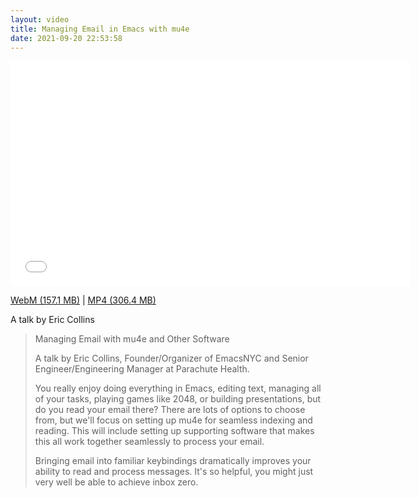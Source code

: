 ```yaml
---
layout: video
title: Managing Email in Emacs with mu4e
date: 2021-09-20 22:53:58
---
```


<iframe width="640" height="360" src="//www.youtube.com/embed/Qq6s3PwSwjo" frameborder="0" allowfullscreen></iframe>

[WebM (157.1 MB)](https://emacsnyc-talks.s3.amazonaws.com/march-2021/managing-email-in-emacs-with-mu4e-eric-collins.webm) |
[MP4 (306.4 MB)](https://emacsnyc-talks.s3.amazonaws.com/march-2021/managing-email-in-emacs-with-mu4e-eric-collins.mp4)

A talk by Eric Collins

> Managing Email with mu4e and Other Software
>
> A talk by Eric Collins, Founder/Organizer of EmacsNYC and Senior
> Engineer/Engineering Manager at Parachute Health.
>
> You really enjoy doing everything in Emacs, editing text, managing all
> of your tasks, playing games like 2048, or building presentations, but
> do you read your email there? There are lots of options to choose
> from, but we'll focus on setting up mu4e for seamless indexing and
> reading. This will include setting up supporting software that makes
> this all work together seamlessly to process your email.
>
> Bringing email into familiar keybindings dramatically improves your
> ability to read and process messages. It's so helpful, you might just
> very well be able to achieve inbox zero.
